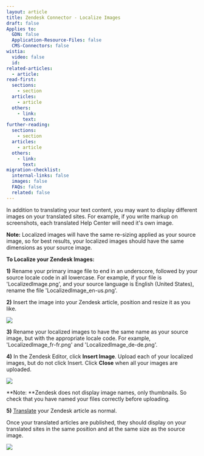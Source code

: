 ```yaml
---
layout: article
title: Zendesk Connector - Localize Images
draft: false
Applies to:
  GDN: false
  Application-Resource-Files: false
  CMS-Connectors: false
wistia:
  video: false
  id:
related-articles:
  - article:
read-first:
  sections:
    - section
  articles:
    - article
  others:
    - link:
      text:
further-reading:
  sections:
    - section
  articles:
    - article
  others:
    - link:
      text:
migration-checklist:
  internal-links: false
  images: false
  FAQs: false
  related: false
---
```


In addition to translating your text content, you may want to display different images on your translated sites. For example, if you write markup on screenshots, each translated Help Center will need it's own image.

**Note:** Localized images will have the same re-sizing applied as your source image, so for best results, your localized images should have the same dimensions as your source image.

**To Localize your Zendesk Images:**

**1)** Rename your primary image file to end in an underscore, followed by your source locale code in all lowercase. For example, if your file is 'LocalizedImage.png', and your source language is English (United States), rename the file 'LocalizedImage_en-us.png'.

**2)** Insert the image into your Zendesk article, position and resize it as you like.

![](/hc/en-us/article_attachments/206553867/Smartling_Dev.png)

**3)** Rename your localized images to have the same name as your source image, but with the appropriate locale code. For example, 'LocalizedImage_fr-fr.png' and 'LocalizedImage_de-de.png'.

**4)** In the Zendesk Editor, click **Insert Image**. Upload each of your localized images, but do not click Insert. Click **Close** when all your images are uploaded.

![](/hc/en-us/article_attachments/206553847/Smartling_Dev.png)

**Note: **Zendesk does not display image names, only thumbnails. So check that you have named your files correctly before uploading.

**5)** [Translate](/hc/en-us/articles/216506558) your Zendesk article as normal.

Once your translated articles are published, they should display on your translated sites in the same position and at the same size as the source image.

![](/hc/en-us/article_attachments/206531268/L__c__l_z__d__m__g_s___Smartling_Dev__French_.png)
